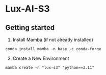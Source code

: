 # Lux-AI-S3

## Getting started

1. Install Mamba (if not already installed)
```
conda install mamba -n base -c conda-forge
```

2. Create a New Environment

```
mamba create -n "lux-s3" "python==3.11"
```
